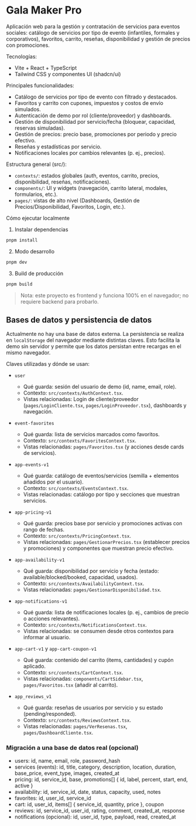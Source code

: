 # Gala Maker Pro

Aplicación web para la gestión y contratación de servicios para eventos sociales: catálogo de servicios por tipo de evento (infantiles, formales y corporativos), favoritos, carrito, reseñas, disponibilidad y gestión de precios con promociones.

Tecnologías:
- Vite + React + TypeScript
- Tailwind CSS y componentes UI (shadcn/ui)

Principales funcionalidades:
- Catálogo de servicios por tipo de evento con filtrado y destacados.
- Favoritos y carrito con cupones, impuestos y costos de envío simulados.
- Autenticación de demo por rol (cliente/proveedor) y dashboards.
- Gestión de disponibilidad por servicio/fecha (bloquear, capacidad, reservas simuladas).
- Gestión de precios: precio base, promociones por periodo y precio efectivo.
- Reseñas y estadísticas por servicio.
- Notificaciones locales por cambios relevantes (p. ej., precios).

Estructura general (src/):
- `contexts/`: estados globales (auth, eventos, carrito, precios, disponibilidad, reseñas, notificaciones).
- `components/`: UI y widgets (navegación, carrito lateral, modales, formularios, etc.).
- `pages/`: vistas de alto nivel (Dashboards, Gestión de Precios/Disponibilidad, Favoritos, Login, etc.).

Cómo ejecutar localmente

1) Instalar dependencias

```powershell
pnpm install
```

2) Modo desarrollo

```powershell
pnpm dev
```

3) Build de producción

```powershell
pnpm build
```

> Nota: este proyecto es frontend y funciona 100% en el navegador; no requiere backend para probarlo.

## Bases de datos y persistencia de datos

Actualmente no hay una base de datos externa. La persistencia se realiza en `localStorage` del navegador mediante distintas claves. Esto facilita la demo sin servidor y permite que los datos persistan entre recargas en el mismo navegador.

Claves utilizadas y dónde se usan:
- `user`
	- Qué guarda: sesión del usuario de demo (id, name, email, role).
	- Contexto: `src/contexts/AuthContext.tsx`.
	- Vistas relacionadas: Login de cliente/proveedor (`pages/LoginCliente.tsx`, `pages/LoginProveedor.tsx`), dashboards y navegación.

- `event-favorites`
	- Qué guarda: lista de servicios marcados como favoritos.
	- Contexto: `src/contexts/FavoritesContext.tsx`.
	- Vistas relacionadas: `pages/Favoritos.tsx` (y acciones desde cards de servicios).

- `app-events-v1`
	- Qué guarda: catálogo de eventos/servicios (semilla + elementos añadidos por el usuario).
	- Contexto: `src/contexts/EventsContext.tsx`.
	- Vistas relacionadas: catálogo por tipo y secciones que muestran servicios.

- `app-pricing-v1`
	- Qué guarda: precios base por servicio y promociones activas con rango de fechas.
	- Contexto: `src/contexts/PricingContext.tsx`.
	- Vistas relacionadas: `pages/GestionarPrecios.tsx` (establecer precios y promociones) y componentes que muestran precio efectivo.

- `app-availability-v1`
	- Qué guarda: disponibilidad por servicio y fecha (estado: available/blocked/booked, capacidad, usados).
	- Contexto: `src/contexts/AvailabilityContext.tsx`.
	- Vistas relacionadas: `pages/GestionarDisponibilidad.tsx`.

- `app-notifications-v1`
	- Qué guarda: lista de notificaciones locales (p. ej., cambios de precio o acciones relevantes).
	- Contexto: `src/contexts/NotificationsContext.tsx`.
	- Vistas relacionadas: se consumen desde otros contextos para informar al usuario.

- `app-cart-v1` y `app-cart-coupon-v1`
	- Qué guarda: contenido del carrito (items, cantidades) y cupón aplicado.
	- Contexto: `src/contexts/CartContext.tsx`.
	- Vistas relacionadas: `components/CartSidebar.tsx`, `pages/Favoritos.tsx` (añadir al carrito).

- `app_reviews_v1`
	- Qué guarda: reseñas de usuarios por servicio y su estado (pending/responded).
	- Contexto: `src/contexts/ReviewsContext.tsx`.
	- Vistas relacionadas: `pages/VerResenas.tsx`, `pages/DashboardCliente.tsx`.



### Migración a una base de datos real (opcional)


- users: id, name, email, role, password_hash
- services (events): id, title, category, description, location, duration, base_price, event_type, images, created_at
- pricing: id, service_id, base, promotions[] { id, label, percent, start, end, active }
- availability: id, service_id, date, status, capacity, used, notes
- favorites: id, user_id, service_id
- cart: id, user_id, items[] { service_id, quantity, price }, coupon
- reviews: id, service_id, user_id, rating, comment, created_at, response
- notifications (opcional): id, user_id, type, payload, read, created_at



